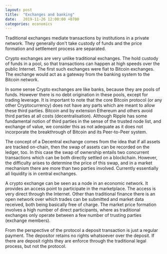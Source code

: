 ```yaml
---
layout: post
title:  "Exchanges and banking"
date:   2019-11-26 12:00:00 +0700
categories: economics
---
```


Traditional exchanges mediate transactions by institutions in a private network. They generally don't take custody of funds and the price formation and settlement process are separated.

Crypto exchanges are very unlike traditional exchanges. The hold custody of funds in a pool, so that transactions can happen at high speeds over the public Internet. The first such exchanges were fiat to Bitcoin exchanges. The exchange would act as a gateway from the banking system to the Bitcoin network.

In some sense Crypto exchanges are like banks, because they are pools of funds. However there is no debt origination in these pools, except for trading leverage. It is important to note that the core Bitcoin protocol (or any other Cryptocurrency) does not have any parts which are meant to allow these third parties. Bitcoin and by extension Ethereum and others avoid third parties at all costs (decentralisation). Although Ripple has some fundamental notion of third
parties in the sense of the trusted node list, and exchange of value, we consider this as not adequate as it does not incorporate the breakthrough of Bitcoin 
and its Peer-to-Peer system.

The concept of a Decentral exchange comes from the idea that if all assets are tracked on-chain, then the swap of assets can be recorded on the ledger, too.
In this case the swap of ownership entails two concurrent transactions which can be both directly settled on a blockchain. However, the difficulty arises
to determine the price of this swap, and in a market mechanism there are more than two parties involved. Currently essentially all liquidity is in central exchanges.

A crypto exchange can be seen as a node in an economic network. It provides an access point to participate in the marketplace. The access is very direct through the Internet. Other than traditional finance there is an open network over which trades can be submitted and market data received, both being basically free of charge. The market price formation involves a high number of direct participants, where as traditional exchanges only operate between
a few number of trusting parties (exchange members).

From the perspective of the protocol a deposit transaction is just a regular payment. The depositor retains no rights whatsoever over the deposit. If there are deposit rights they are enforce through the traditional legal process, but not the protocol.



